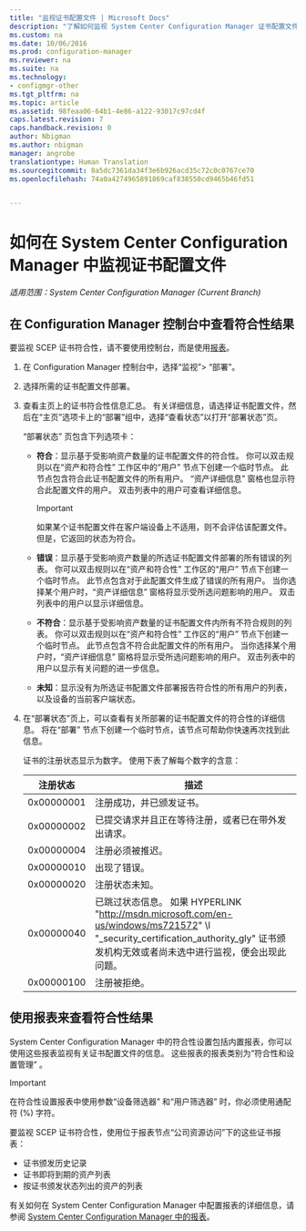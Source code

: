 ```yaml
---
title: "监视证书配置文件 | Microsoft Docs"
description: "了解如何监视 System Center Configuration Manager 证书配置文件的符合性状态。"
ms.custom: na
ms.date: 10/06/2016
ms.prod: configuration-manager
ms.reviewer: na
ms.suite: na
ms.technology:
- configmgr-other
ms.tgt_pltfrm: na
ms.topic: article
ms.assetid: 98feaa06-64b1-4e86-a122-93017c97cd4f
caps.latest.revision: 7
caps.handback.revision: 0
author: Nbigman
ms.author: nbigman
manager: angrobe
translationtype: Human Translation
ms.sourcegitcommit: 8a5dc7361da34f3e6b926acd35c72c0c0767ce70
ms.openlocfilehash: 74a0a4274965891869caf838550cd9465b46fd51


---
```

# <a name="how-to-monitor-certificate-profiles-in-system-center-configuration-manager"></a>如何在 System Center Configuration Manager 中监视证书配置文件

*适用范围：System Center Configuration Manager (Current Branch)*


##  <a name="view-compliance-results-in-the-configuration-manager-console"></a>在 Configuration Manager 控制台中查看符合性结果  

要监视 SCEP 证书符合性，请不要使用控制台，而是使用[报表](#view-compliance-results-by-using-reports)。 

1.  在 Configuration Manager 控制台中，选择“监视”>  “部署”。  

3.  选择所需的证书配置文件部署。  

4.  查看主页上的证书符合性信息汇总。 有关详细信息，请选择证书配置文件，然后在“主页”选项卡上的“部署”组中，选择“查看状态”以打开“部署状态”页。  

     “部署状态”  页包含下列选项卡：  

    -   **符合**：显示基于受影响资产数量的证书配置文件的符合性。 你可以双击规则以在“资产和符合性”  工作区中的“用户”  节点下创建一个临时节点。 此节点包含符合此证书配置文件的所有用户。 “资产详细信息”  窗格也显示符合此配置文件的用户。 双击列表中的用户可查看详细信息。  

        > [!IMPORTANT]  
        >  如果某个证书配置文件在客户端设备上不适用，则不会评估该配置文件。 但是，它返回的状态为符合。  

    -   **错误**：显示基于受影响资产数量的所选证书配置文件部署的所有错误的列表。 你可以双击规则以在“资产和符合性”  工作区的“用户”  节点下创建一个临时节点。 此节点包含对于此配置文件生成了错误的所有用户。 当你选择某个用户时，“资产详细信息”  窗格将显示受所选问题影响的用户。 双击列表中的用户以显示详细信息。  

    -   **不符合**：显示基于受影响资产数量的证书配置文件内所有不符合规则的列表。 你可以双击规则以在“资产和符合性”  工作区的“用户”  节点下创建一个临时节点。 此节点包含不符合此配置文件的所有用户。 当你选择某个用户时，“资产详细信息”  窗格将显示受所选问题影响的用户。 双击列表中的用户以显示有关问题的进一步信息。  

    -   **未知**：显示没有为所选证书配置文件部署报告符合性的所有用户的列表，以及设备的当前客户端状态。  

5.  在“部署状态”页上，可以查看有关所部署的证书配置文件的符合性的详细信息。 将在“部署”  节点下创建一个临时节点，该节点可帮助你快速再次找到此信息。  

     证书的注册状态显示为数字。 使用下表了解每个数字的含意：  

    |注册状态|描述|  
    |-----------------------|-----------------|  
    |0x00000001|注册成功，并已颁发证书。|  
    |0x00000002|已提交请求并且正在等待注册，或者已在带外发出请求。|  
    |0x00000004|注册必须被推迟。|  
    |0x00000010|出现了错误。|  
    |0x00000020|注册状态未知。|  
    |0x00000040|已跳过状态信息。 如果 HYPERLINK "http://msdn.microsoft.com/en-us/windows/ms721572" \l "_security_certification_authority_gly" 证书颁发机构无效或者尚未选中进行监视，便会出现此问题。|  
    |0x00000100|注册被拒绝。|  

##  <a name="view-compliance-results-by-using-reports"></a>使用报表来查看符合性结果

 System Center Configuration Manager 中的符合性设置包括内置报表，你可以使用这些报表监视有关证书配置文件的信息。 这些报表的报表类别为“符合性和设置管理” 。  

> [!IMPORTANT]  
>  在符合性设置报表中使用参数“设备筛选器”  和“用户筛选器”  时，你必须使用通配符 (%) 字符。  

要监视 SCEP 证书符合性，使用位于报表节点“公司资源访问”下的这些证书报表：  

 -   证书颁发历史记录  
 -   证书即将到期的资产列表  
 -   按证书颁发状态列出的资产的列表  



 有关如何在 System Center Configuration Manager 中配置报表的详细信息，请参阅 [System Center Configuration Manager 中的报表](../../core/servers/manage/reporting.md)。  



<!--HONumber=Dec16_HO5-->


